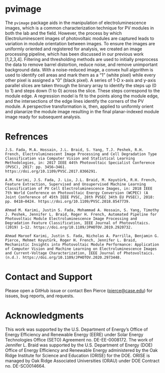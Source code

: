# pvimage

The `pvimage` package aids in the manipulation of electroluminescence images, which is a common characterization technique for PV modules in both the lab and the field. 
However, the process by which Electroluminescent images of photovoltaic modules are captured leads to variation in module orientation between images. To ensure the images are uniformly oriented and registered for analysis, we created an image processing pipeline, which has been discussed in our previous work [1,2,3,4]. Filtering and thresholding methods are used to initially preprocess the data to remove barrel distortion, reduce noise, and remove unimportant background data. With a noise-reduced image, a convex hull algorithm is used to identify cell areas and mark them as a “1” (white pixel) while every other pixel is assigned a “0” (black pixel). A series of 1-D x-axis and y-axis parallel slices are taken through the binary array to identify the steps up (0 to 1) and steps down (1 to 0) across the slice. These steps correspond to the module edge. A regression model is fit to the points along the module edge, and the intersections of the edge lines identify the corners of the PV module. A perspective transformation is, then, applied to uniformly orient and planarize the module image resulting in the final planar-indexed module image ready for subsequent analysis.

# Refrences 

    J.S. Fada, M.A. Hossain, J.L. Braid, S. Yang, T.J. Peshek, R.H. French, Electroluminescent Image Processing and Cell Degradation Type Classification via Computer Vision and Statistical Learning Methodologies, in: 2017 IEEE 44th Photovoltaic Specialist Conference (PVSC), 2017: pp. 3456–3461. https://doi.org/10.1109/PVSC.2017.8366291.

    A.M. Karimi, J.S. Fada, J. Liu, J.L. Braid, M. Koyutürk, R.H. French, Feature Extraction, Supervised and Unsupervised Machine Learning Classification of PV Cell Electroluminescence Images, in: 2018 IEEE 7th World Conference on Photovoltaic Energy Conversion (WCPEC) (A Joint Conference of 45th IEEE PVSC, 28th PVSEC 34th EU PVSEC), 2018: pp. 0418–0424. https://doi.org/10.1109/PVSC.2018.8547739.

    Ahmad M. Karimi, Justin S. Fada, Mohammad A. Hossain, S. Yang, Timothy J. Peshek, Jennifer L. Braid, Roger H. French, Automated Pipeline for Photovoltaic Module Electroluminescence Image Processing and Degradation Feature Classification, IEEE Journal of Photovoltaics. (2019) 1–12. https://doi.org/10.1109/JPHOTOV.2019.2920732.

    Ahmad Maroof Karimi, Justin S. Fada, Nicholas A. Parrilla, Benjamin G. Pierce, Mehmet Koyutürk, Roger H. French, Jennifer L. Braid, Mechanistic Insights into Photovoltaic Module Performance: Application of Computer Vision and Machine Learning on Electroluminescence Images and Current-Voltage Characterization, IEEE Journal of Photovoltaics. (n.d.). https://doi.org/10.1109/JPHOTOV.2020.2973448.

# Contact and Support
Please open a GitHub issue or contact Ben Pierce (pierce@case.edu) for issues, bug reports, and requests. 


# Acknowledgments

This work was supported by the U.S. Department of Energy’s Office of Energy Efficiency and Renewable Energy (EERE) under Solar Energy Technologies Office (SETO) Agreement no. DE-EE-0008172. The work of Jennifer L. Braid was supported by the U.S. Department of Energy (DOE) Office of Energy Efficiency and Renewable Energy administered by the Oak Ridge Institute for Science and Education (ORISE) for the DOE. ORISE is managed by Oak Ridge Associated Universities (ORAU) under DOE Contract no. DE-SC0014664.

